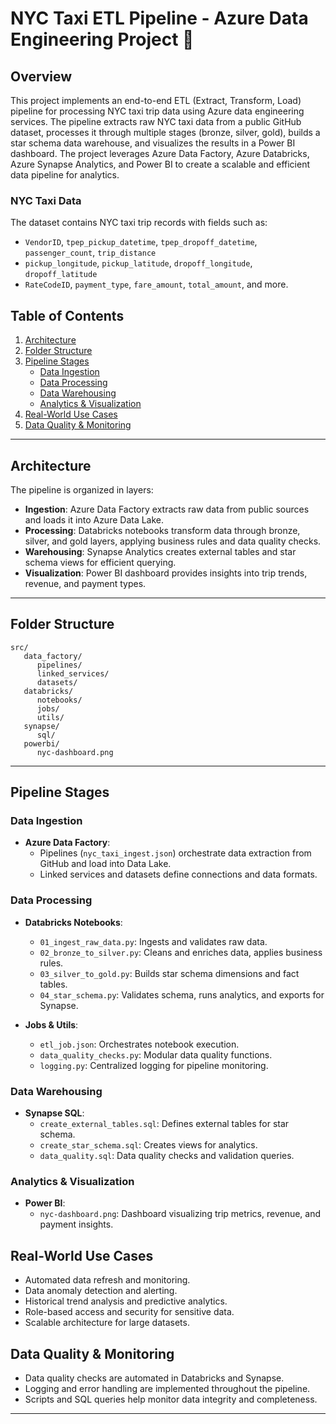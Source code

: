 # NYC Taxi ETL Pipeline - Azure Data Engineering Project 🚕

## Overview

This project implements an end-to-end ETL (Extract, Transform, Load) pipeline for processing NYC taxi trip data using Azure data engineering services. The pipeline extracts raw NYC taxi data from a public GitHub dataset, processes it through multiple stages (bronze, silver, gold), builds a star schema data warehouse, and visualizes the results in a Power BI dashboard. The project leverages Azure Data Factory, Azure Databricks, Azure Synapse Analytics, and Power BI to create a scalable and efficient data pipeline for analytics.

### NYC Taxi Data
The dataset contains NYC taxi trip records with fields such as:
- `VendorID`, `tpep_pickup_datetime`, `tpep_dropoff_datetime`, `passenger_count`, `trip_distance`
- `pickup_longitude`, `pickup_latitude`, `dropoff_longitude`, `dropoff_latitude`
- `RateCodeID`, `payment_type`, `fare_amount`, `total_amount`, and more.


## Table of Contents
1. [Architecture](#architecture)
2. [Folder Structure](#folder-structure)
3. [Pipeline Stages](#pipeline-stages)
   - [Data Ingestion](#data-ingestion)
   - [Data Processing](#data-processing)
   - [Data Warehousing](#data-warehousing)
   - [Analytics & Visualization](#analytics--visualization)
4. [Real-World Use Cases](#real-world-use-cases)
5. [Data Quality & Monitoring](#data-quality--monitoring)

---

## Architecture

The pipeline is organized in layers:
- **Ingestion**: Azure Data Factory extracts raw data from public sources and loads it into Azure Data Lake.
- **Processing**: Databricks notebooks transform data through bronze, silver, and gold layers, applying business rules and data quality checks.
- **Warehousing**: Synapse Analytics creates external tables and star schema views for efficient querying.
- **Visualization**: Power BI dashboard provides insights into trip trends, revenue, and payment types.

---

## Folder Structure

```
src/
   data_factory/
      pipelines/
      linked_services/
      datasets/
   databricks/
      notebooks/
      jobs/
      utils/
   synapse/
      sql/
   powerbi/
      nyc-dashboard.png
```

---

## Pipeline Stages

### Data Ingestion
- **Azure Data Factory**: 
   - Pipelines (`nyc_taxi_ingest.json`) orchestrate data extraction from GitHub and load into Data Lake.
   - Linked services and datasets define connections and data formats.

### Data Processing
- **Databricks Notebooks**:
   - `01_ingest_raw_data.py`: Ingests and validates raw data.
   - `02_bronze_to_silver.py`: Cleans and enriches data, applies business rules.
   - `03_silver_to_gold.py`: Builds star schema dimensions and fact tables.
   - `04_star_schema.py`: Validates schema, runs analytics, and exports for Synapse.

- **Jobs & Utils**:
   - `etl_job.json`: Orchestrates notebook execution.
   - `data_quality_checks.py`: Modular data quality functions.
   - `logging.py`: Centralized logging for pipeline monitoring.

### Data Warehousing
- **Synapse SQL**:
   - `create_external_tables.sql`: Defines external tables for star schema.
   - `create_star_schema.sql`: Creates views for analytics.
   - `data_quality.sql`: Data quality checks and validation queries.

### Analytics & Visualization
- **Power BI**:
   - `nyc-dashboard.png`: Dashboard visualizing trip metrics, revenue, and payment insights.


## Real-World Use Cases

- Automated data refresh and monitoring.
- Data anomaly detection and alerting.
- Historical trend analysis and predictive analytics.
- Role-based access and security for sensitive data.
- Scalable architecture for large datasets.


## Data Quality & Monitoring

- Data quality checks are automated in Databricks and Synapse.
- Logging and error handling are implemented throughout the pipeline.
- Scripts and SQL queries help monitor data integrity and completeness.

---
